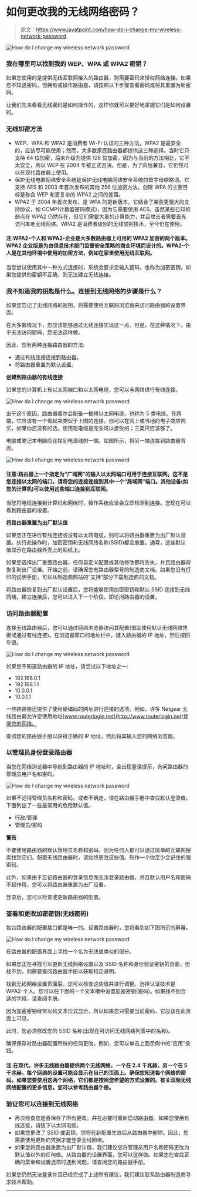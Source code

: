 # 如何更改我的无线网络密码？

> 原文：<https://www.javatpoint.com/how-do-i-change-my-wireless-network-password>

![How do I change my wireless network password](img/979dea08516c62eb65b17602489fe23e.png)

### 我在哪里可以找到我的 WEP、WPA 或 WPA2 密钥？

如果您使用的是提供无线互联网接入的路由器，则需要密码来授权网络连接。如果您不知道密码，但拥有或操作路由器，请按照以下步骤查看密码或将其重置为新密码。

让我们先来看看无线密码是如何操作的，这样你就可以更好地掌握它们是如何设置的。

### 无线加密方法

*   WEP、WPA 和 WPA2 是消费者 Wi-Fi 认证的三种方法。WPA2 是最安全的，应该尽可能使用；然而，大多数家庭路由器都提供这三种选择。当时它只支持 64 位加密，后来升级为提供 128 位加密。因为与当前的方法相比，它不太安全，所以 WEP 在 2004 年被正式否决。但是，为了向后兼容，它仍然可以在现代路由器上使用。
*   保护无线电脑网络安全系统是保护无线电脑网络安全系统的首字母缩略词。它支持 AES 和 2003 年首次发布的其他 256 位加密方法。创建 WPA 的主要目标是弥合 WEP 和更复杂的 WPA2 之间的差距。
*   WPA2 于 2004 年首次发布，是 WPA 的更新版本。它结合了某些更强大的支持协议，如 CCMP(计数器密码模式)，因为它需要使用 AES。虽然某些已知的弱点在 WPA2 仍然存在，但它们需要大量的计算能力，并且攻击者需要首先访问本地无线网络。WPA2 是消费者级别的无线加密技术，至今仍在使用。

#### 注:WPA2-个人和 WPA2-企业是大多数路由器上可用的 WPA2 加密的两个版本。WPA2 企业版是为由信息技术部门监督安全策略的商业环境而设计的。WPA2-个人是在其他环境中使用的加密方法，例如在家里使用无线互联网。

当您尝试使用其中一种方式连接时，系统会要求您输入密码，也称为加密密钥。如果您提供的密钥不正确，则无法建立无线连接。

### 我不知道我的钥匙是什么。连接到无线网络的步骤是什么？

如果您忘记了无线网络的密钥，则需要使用互联网浏览器来访问路由器的设置界面。

在大多数情况下，您应该能够通过无线连接实现这一点。但是，在这种情况下，由于无法访问密码，您无法这样做。

因此，您有两种连接路由器的方法:

*   通过有线连接连接到路由器。
*   将路由器重置为默认设置。

**创建到路由器的有线连接**

如果您的计算机上有以太网端口和以太网电缆，您可以与网络进行有线连接。

![How do I change my wireless network password](img/ded7a5217e83db1f5fd1c1c78044bddf.png)

出于这个原因，路由器偶尔会配备一根短以太网电缆，也称为 5 类电缆。在两端，它应该有一个看起来类似于上图的连接。你可以在网上或当地的电子商店购买，如果你还没有的话。使用短电缆是完全可以接受的；三英尺应该够了。

电脑或笔记本电脑应连接到电源线的一端。如图所示，将另一端连接到路由器背面。

![How do I change my wireless network password](img/2593fc31d75c16ff76714ef4f510d797.png)

#### 注意:路由器上一个指定为“广域网”的输入以太网端口可用于连接互联网。这不是您连接以太网的端口。请将您的连接连接到其中一个“局域网”端口。其他设备(如您的计算机)可以使用这些端口连接到互联网。

当您将电缆连接到计算机和网络时，操作系统应该会立即检测到连接。您现在可以看到路由器的设置。

**将路由器重置为出厂默认值**

如果您正在进行有线连接或没有以太网电缆，则可以将路由器重置为出厂默认设置。执行此操作时，加密密钥和无线网络名称(SSID)都会重置。通常，这些默认值显示在路由器外壳上的贴纸上。

如果您选择出厂重置路由器，任何自定义配置或其他修改都将丢失，并且路由器将恢复到出厂设置。开始之前，请确保您有路由器型号的制造商文档。如果您没有打印的说明手册，可以从制造商网站的“支持”部分下载制造商的文档。

将路由器恢复到出厂默认设置后，您将能够使用加密密钥和默认 SSID 连接到无线网络。建立连接后，您可以进入下一个阶段，即访问路由器的设置。

### 访问路由器配置

连接无线路由器后，您可以通过网络浏览器访问其配置(借助使用默认无线网络凭据或通过有线连接)。在浏览器窗口的地址栏中，键入路由器的 IP 地址，然后按回车键。

![How do I change my wireless network password](img/68bd13a2505725129bc8a0c7d31ee79b.png)

如果您不知道路由器的 IP 地址，请尝试以下地址之一:

*   192.168.0.1
*   192.168.1.1
*   10.0.0.1
*   10.0.1.1

一些路由器还提供了使用硬编码的网址进行连接的选项。例如，许多 Netgear 无线路由器允许您使用地址[www.routerlogin.net](http://www.routerlogin.net)登录您的网络。

查阅您的路由器手册以获得正确的 IP 地址，然后将其输入您的网络浏览器。

### 以管理员身份登录路由器

当您在网络浏览器中导航到路由器的 IP 地址时，会出现登录提示，询问路由器的管理员用户名和密码。

![How do I change my wireless network password](img/7b8d7ac75b42f6ea982eef0df362606d.png)

如果不记得管理员名称和密码，或者不确定，请在路由器手册中查找默认登录值。下面列出了一些最常用的危险默认值。

*   行政/管理
*   管理员/密码

**警告**

不要使用路由器的默认管理员名称和密码，因为任何人都可以通过简单的互联网搜索找到它们。配置无线路由器时，请始终更改这些值。制作一个你至少会记住的强密码。

此外，如果由于忘记路由器的登录信息而无法登录路由器，并且默认用户名和密码不起作用，您可以将路由器重置为出厂设置。

登录后，您可以检查或更新路由器的配置。

### 查看和更改加密密钥(无线密码)

每台路由器的配置接口都是唯一的。设置路由器时，您将看到如下图所示的屏幕。

![How do I change my wireless network password](img/adbcc8466d3353ebffe5d0da9778f476.png)

在路由器的配置界面上寻找一个名为无线或类似的部分。

如果您正在寻找可以更新无线网络设置以及 SSID 名称和身份验证密钥的页面，但找不到，则需要查阅路由器手册以获取特定说明。

找到无线网络设置页面后，您可以检查这些值并进行调整。选择认证技术是 WPA2-个人。您可以在下面的一个文本槽中设置加密密钥(密码)。如果找不到合适的字段，请查阅手册。

因为加密密钥经常以纯文本形式显示，所以如果您只需要当前密码，它应该在此页面上可见。

此时，您必须修改您的 SSID 名称(出现在可访问无线网络列表中的名称)。

确保保存对路由器配置所做的任何更改。例如，您可以单击上面示例中的“应用”按钮。

#### 注:在现代，许多无线路由器提供两个无线网络，一个在 2.4 千兆赫，另一个在 5 千兆赫。每个网络的设置可能会显示在自己的页面上。确保您知道每个网络的密码，如果您要使用这两个网络，它们都是按照您希望的方式设置的。有关双频无线网络配置的更多信息，您可以参考路由器手册。

### 验证您可以连接到无线网络

*   再次检查您是否保存了所有更改，并在必要时重新启动路由器。如果您使用有线连接，请拔下以太网电缆。
*   如果您更改了 SSID 或密钥，您将在新配置生效后从路由器中删除。因此，您需要使用更新的凭据才能登录无线网络。
*   如果您将路由器重置为出厂默认值，我们建议您将管理员用户名和密码更改为默认值以外的任何值。从路由器的设置界面，您可以这样做。如果您在查找正确的菜单和设置选项时遇到问题，请查阅您的路由器手册。

如果您仍然无法登录并且已经完成了上述所有建议，我们建议联系路由器制造商寻求技术帮助。

* * *